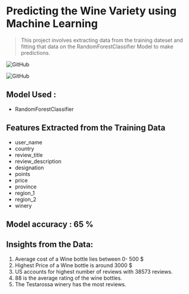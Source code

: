 # Predicting the Wine Variety using Machine Learning

> This project involves extracting data from the training dateset and fitting that data on the RandomForestClassifier Model to make predictions.

![GitHub](https://github.com/pradnyalgandhi/Wine-Prediction-ML/tree/master/data/Images/graph1.png?raw=true)


![GitHub](https://github.com/pradnyalgandhi/Wine-Prediction-ML/tree/master/data/Images/graph2.png?raw=true)

## Model Used :
* RandomForestClassifier

## Features Extracted from the Training Data
* user_name 
* country
* review_title 
* review_description 
* designation 
* points 
* price  
* province 
* region_1 
* region_2 
* winery 
## Model accuracy : 65 %

## Insights from the Data:
1. Average cost of a Wine bottle lies between 0- 500 $
2. Highest Price of a Wine bottle is around 3000 $
3. US accounts for highest number of reviews with 38573 reviews.
4. 88 is the average rating of the wine bottles.
5. The Testarossa winery has the most reviews.
